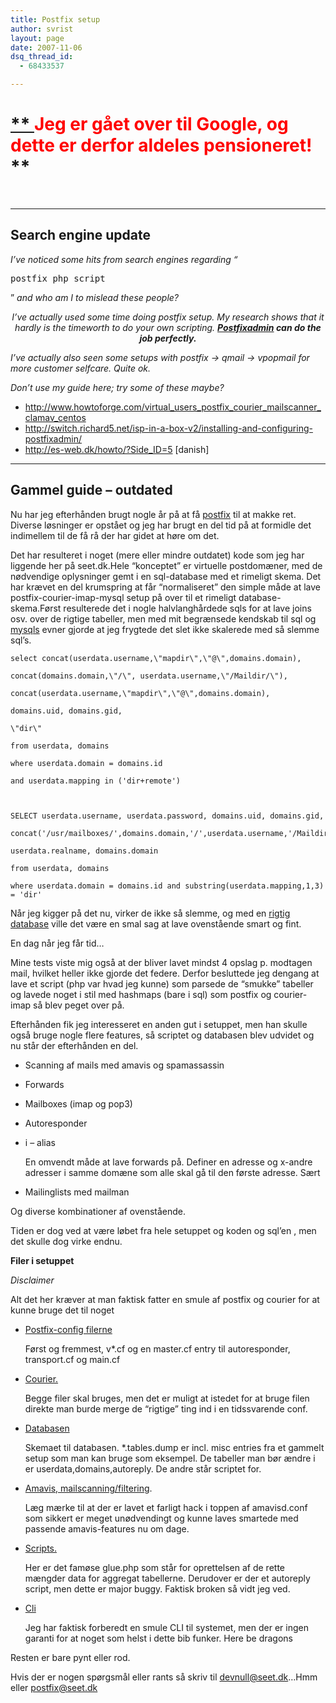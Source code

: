 ```yaml
---
title: Postfix setup
author: svrist
layout: page
date: 2007-11-06
dsq_thread_id:
  - 68433537

---
```

# <u>** <font color="#ff0000"></font>**</u>**<font color="#ff0000">Jeg er gået over til Google, og dette er derfor aldeles pensioneret! </font>**

<p align="center">
  &nbsp;
</p>

* * *

## Search engine update

_I&#8217;ve noticed some hits from search engines regarding &#8220;_

<pre>postfix php script</pre>

&#8221; _and who am I to mislead these people?_

<p align="center">
  <em>I&#8217;ve actually used some time doing postfix setup. My research shows that it hardly is the timeworth to do your own scripting. <strong><a href="http://postfixadmin.sourceforge.net/" title="Postfixadmin homepage" target="_blank">Postfixadmin</a> can do the job perfectly.</strong></em>
</p>

_I&#8217;ve actually also seen some setups with postfix -> qmail -> vpopmail for more customer selfcare. Quite ok._

_Don&#8217;t use my guide here; try some of these maybe?_

  * <a href="http://www.howtoforge.com/virtual_users_postfix_courier_mailscanner_clamav_centos" title="Postfixadmin guide 1" target="_blank">http://www.howtoforge.com/virtual_users_postfix_courier_mailscanner_clamav_centos</a>
  * <a href="http://switch.richard5.net/isp-in-a-box-v2/installing-and-configuring-postfixadmin/" title="Postfixadmin guide 2" target="_blank">http://switch.richard5.net/isp-in-a-box-v2/installing-and-configuring-postfixadmin/</a>
  * <a href="http://es-web.dk/howto/?Side_ID=5" title="Postfixadmin guide 3" target="_blank">http://es-web.dk/howto/?Side_ID=5</a> [danish]

* * *

## Gammel guide &#8211; outdated

Nu har jeg efterhånden brugt nogle år på at få [postfix][1] til at makke ret. Diverse løsninger er opstået og jeg har brugt en del tid på at formidle det indimellem til de få rå der har gidet at høre om det.
  
Det har resulteret i noget (mere eller mindre outdatet) kode som jeg har liggende her på seet.dk.Hele &#8220;konceptet&#8221; er virtuelle postdomæner, med de nødvendige oplysninger gemt i en sql-database med et rimeligt skema. Det har krævet en del krumspring at får &#8220;normaliseret&#8221; den simple måde at lave postfix-courier-imap-mysql setup på over til et rimeligt database-skema.Først resulterede det i nogle halvlanghårdede sqls for at lave joins osv. over de rigtige tabeller, men med mit begrænsede kendskab til sql og [mysqls][2] evner gjorde at jeg frygtede det slet ikke skalerede med så slemme sql&#8217;s.

    
    
    select concat(userdata.username,\"mapdir\",\"@\",domains.domain),
    
    concat(domains.domain,\"/\", userdata.username,\"/Maildir/\"),
    
    concat(userdata.username,\"mapdir\",\"@\",domains.domain),
    
    domains.uid, domains.gid,
    
    \"dir\"
    
    from userdata, domains
    
    where userdata.domain = domains.id
    
    and userdata.mapping in ('dir+remote')
    
    
    
    SELECT userdata.username, userdata.password, domains.uid, domains.gid,
    
    concat('/usr/mailboxes/',domains.domain,'/',userdata.username,'/Maildir/'),
    
    userdata.realname, domains.domain
    
    from userdata, domains
    
    where userdata.domain = domains.id and substring(userdata.mapping,1,3) = 'dir'
    
    

Når jeg kigger på det nu, virker de ikke så slemme, og med en [rigtig database][3] ville det være en smal sag at lave ovenstående smart og fint.
  
En dag når jeg får tid&#8230;

Mine tests viste mig også at der bliver lavet mindst 4 opslag p. modtagen mail, hvilket heller ikke gjorde det federe. Derfor besluttede jeg dengang at lave et script (php var hvad jeg kunne) som parsede de &#8220;smukke&#8221; tabeller og lavede noget i stil med hashmaps (bare i sql) som postfix og courier-imap så blev peget over på.

Efterhånden fik jeg interesseret en anden gut i setuppet, men han skulle også bruge nogle flere features, så scriptet og databasen blev udvidet og nu står der efterhånden en del.

  * Scanning af mails med amavis og spamassassin
  * Forwards
  * Mailboxes (imap og pop3)
  * Autoresponder
  * i &#8211; alias
  
    En omvendt måde at lave forwards på. Definer en adresse og x-andre adresser i samme domæne som alle skal gå til den første adresse. Sært
  * Mailinglists med mailman

Og diverse kombinationer af ovenstående.

Tiden er dog ved at være løbet fra hele setuppet og koden og sql&#8217;en , men det skulle dog virke endnu.

**Filer i setuppet**
  
_Disclaimer_

Alt det her kræver at man faktisk fatter en smule af postfix og courier for at kunne bruge det til noget

  * [Postfix-config filerne][4]
  
    Først og fremmest, v*.cf og en master.cf entry til autoresponder, transport.cf og main.cf
  * [Courier.][5]
  
    Begge filer skal bruges, men det er muligt at istedet for at bruge filen direkte man burde merge de &#8220;rigtige&#8221; ting ind i en tidssvarende conf.
  * [Databasen][6]
  
    Skemaet til databasen. *.tables.dump er incl. misc entries fra et gammelt setup som man kan bruge som eksempel. De tabeller man bør ændre i er userdata,domains,autoreply. De andre står scriptet for.
  * [Amavis, mailscanning/filtering][7].
  
    Læg mærke til at der er lavet et farligt hack i toppen af amavisd.conf som sikkert er meget unødvendingt og kunne laves smartede med passende amavis-features nu om dage.
  * [Scripts.][8]
  
    Her er det famøse glue.php som står for oprettelsen af de rette mængder data for aggregat tabellerne. Derudover er der et autoreply script, men dette er major buggy. Faktisk broken så vidt jeg ved.
  * [Cli][9]
  
    Jeg har faktisk forberedt en smule CLI til systemet, men der er ingen garanti for at noget som helst i dette bib funker. Here be dragons

Resten er bare pynt eller rod.

Hvis der er nogen spørgsmål eller rants så skriv til [devnull@seet.dk][10]&#8230;Hmm eller <postfix@seet.dk>

 [1]: http://postfix.org
 [2]: http://www.mysql.com
 [3]: http://postgresql.org
 [4]: http://seet.dk/postfix/postfix/
 [5]: http://seet.dk/postfix/courier-imap
 [6]: http://seet.dk/postfix/base/
 [7]: http://seet.dk/postfix/amavis/
 [8]: http://seet.dk/postfix/scripts/
 [9]: http://seet.dk/postfix/cli/
 [10]: mailto:postfix@seet.dk